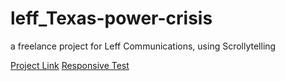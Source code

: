 # leff_Texas-power-crisis
 a freelance project for Leff Communications, using Scrollytelling
 
 [Project Link](https://yuanfang313.github.io/leff_Texas-power-crisis/03_fullpage_scrollama/)
 [Responsive Test](https://yuanfang313.github.io/leff_Texas-power-crisis/04_responsive/)

